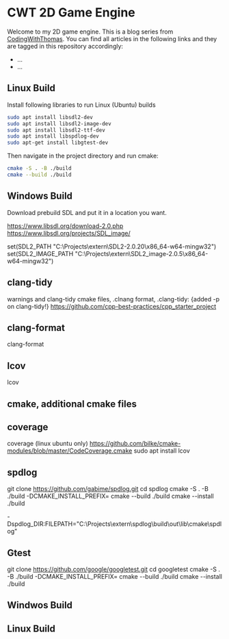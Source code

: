 # CWT 2D Game Engine

Welcome to my 2D game engine. This is a blog series from [CodingWithThomas](https://www.codingwiththomas.com/). You can find all articles in the following links and they are tagged in this repository accordingly:

- ... 
- ...

## Linux Build

Install following libraries to run Linux (Ubuntu) builds
````bash
sudo apt install libsdl2-dev
sudo apt install libsdl2-image-dev
sudo apt install libsdl2-ttf-dev
sudo apt install libspdlog-dev
sudo apt-get install libgtest-dev
````
Then navigate in the project directory and run cmake:
````bash
cmake -S . -B ./build
cmake --build ./build
````


## Windows Build

Download prebuild SDL and put it in a location you want.

https://www.libsdl.org/download-2.0.php
https://www.libsdl.org/projects/SDL_image/


set(SDL2_PATH "C:\Projects\extern\SDL2-2.0.20\x86_64-w64-mingw32")
set(SDL2_IMAGE_PATH "C:\Projects\extern\SDL2_image-2.0.5\x86_64-w64-mingw32")


## clang-tidy
warnings and clang-tidy cmake files, .clnang format, .clang-tidy:
{added -p on clang-tidy!}
https://github.com/cpp-best-practices/cpp_starter_project


## clang-format
clang-format


## lcov
lcov

## cmake, additional cmake files 



## coverage 
coverage (linux ubuntu only)
https://github.com/bilke/cmake-modules/blob/master/CodeCoverage.cmake
sudo apt install lcov


## spdlog
git clone https://github.com/gabime/spdlog.git
cd spdlog 
cmake -S . -B ./build -DCMAKE_INSTALL_PREFIX=<your install location>
cmake --build ./build
cmake --install ./build

-Dspdlog_DIR:FILEPATH="C:\Projects\extern\spdlog\build\out\lib\cmake\spdlog"


## Gtest
git clone https://github.com/google/googletest.git
cd googletest
cmake -S . -B ./build -DCMAKE_INSTALL_PREFIX=<your install location>
cmake --build ./build
cmake --install ./build


## Windwos Build

## Linux Build
